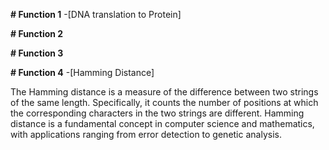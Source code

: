 **# Function 1**
-[DNA translation to Protein]

**# Function 2**

**# Function 3**

**# Function 4**
-[Hamming Distance]

The Hamming distance is a measure of the difference between two strings of the same length. Specifically, it counts the number of positions at which the corresponding characters in the two strings are different.
Hamming distance is a fundamental concept in computer science and mathematics, with applications ranging from error detection to genetic analysis.
